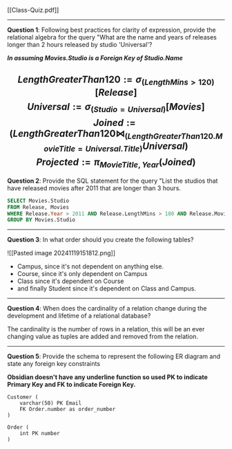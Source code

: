 [[Class-Quiz.pdf]]

---

**Question 1**: Following best practices for clarity of expression, provide the relational algebra for the query "What are the name and years of releases longer than 2 hours released by studio 'Universal'?

***In assuming Movies.Studio is a Foreign Key of Studio.Name***

$$LengthGreaterThan120:=\sigma_{(LengthMins > 120)}[Release]$$
$$Universal:=\sigma_{(Studio = Universal)}[Movies]$$$$Joined:=(LengthGreaterThan120 \bowtie_{(LengthGreaterThan120.MovieTitle=Universal.Title)} Universal)$$
$$Projected := \pi _{MovieTitle, Year} ( Joined )$$
---

**Question 2**: Provide the SQL statement for the query "List the studios that have released movies after 2011 that are longer than 3 hours.

```sql
SELECT Movies.Studio
FROM Release, Movies
WHERE Release.Year > 2011 AND Release.LengthMins > 180 AND Release.MovieTitle = Movies.Title
GROUP BY Movies.Studio
```

---

**Question 3**: In what order should you create the following tables? 

![[Pasted image 20241119151812.png]]

- Campus, since it's not dependent on anything else.
- Course, since it's only dependent on Campus
- Class since it's dependent on Course
- and finally Student since it's dependent on Class and Campus.

---

**Question 4**: When does the cardinality of a relation change during the development and lifetime of a relational database?

The cardinality is the number of rows in a relation, this will be an ever changing value as tuples are added and removed from the relation.

---

**Question 5**: Provide the schema to represent the following ER diagram and state any foreign key constraints

**Obsidian doesn't have any underline function so used PK to indicate Primary Key and FK to indicate Foreign Key.**

```
Customer (
	varchar(50) PK Email
	FK Order.number as order_number 
)

Order (
	int PK number
)
```